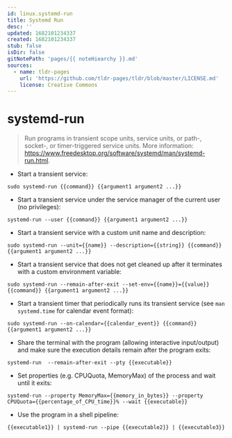 ```yaml
---
id: linux.systemd-run
title: Systemd Run
desc: ''
updated: 1682101234337
created: 1682101234337
stub: false
isDir: false
gitNotePath: 'pages/{{ noteHiearchy }}.md'
sources:
  - name: tldr-pages
    url: 'https://github.com/tldr-pages/tldr/blob/master/LICENSE.md'
    license: Creative Commons
---
```

# systemd-run

> Run programs in transient scope units, service units, or path-, socket-, or timer-triggered service units.
> More information: <https://www.freedesktop.org/software/systemd/man/systemd-run.html>.

- Start a transient service:

`sudo systemd-run {{command}} {{argument1 argument2 ...}}`

- Start a transient service under the service manager of the current user (no privileges):

`systemd-run --user {{command}} {{argument1 argument2 ...}}`

- Start a transient service with a custom unit name and description:

`sudo systemd-run --unit={{name}} --description={{string}} {{command}} {{argument1 argument2 ...}}`

- Start a transient service that does not get cleaned up after it terminates with a custom environment variable:

`sudo systemd-run --remain-after-exit --set-env={{name}}={{value}} {{command}} {{argument1 argument2 ...}}`

- Start a transient timer that periodically runs its transient service (see `man systemd.time` for calendar event format):

`sudo systemd-run --on-calendar={{calendar_event}} {{command}} {{argument1 argument2 ...}}`

- Share the terminal with the program (allowing interactive input/output) and make sure the execution details remain after the program exits:

`systemd-run  --remain-after-exit --pty {{executable}}`

- Set properties (e.g. CPUQuota, MemoryMax) of the process and wait until it exits:

`systemd-run --property MemoryMax={{memory_in_bytes}} --property CPUQuota={{percentage_of_CPU_time}}% --wait {{executable}}`

- Use the program in a shell pipeline:

`{{executable1}} | systemd-run --pipe {{executable2}} | {{executable3}}`

